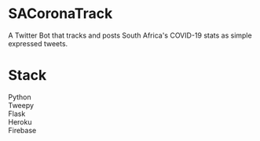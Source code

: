# SACoronaTrack
A Twitter Bot that tracks and posts South Africa's COVID-19 stats as simple expressed tweets.

# Stack
Python  
Tweepy  
Flask  
Heroku  
Firebase  

